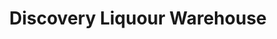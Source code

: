 ---
title: "Discovery Liquour Warehouse"
url: /gurugram/discovery-liquour-warehouse/
shop: alcohol
---